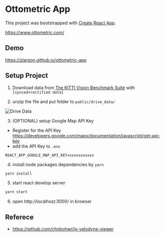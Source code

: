 # Ottometric App

This project was bootstrapped with [Create React App](https://github.com/facebook/create-react-app).

https://www.ottometric.com/

## Demo

https://zlargon.github.io/ottometric-app

## Setup Project

1. Download data from [The KITTI Vision Benchmark Suite](http://www.cvlibs.net/datasets/kitti/raw_data.php) with `[synced+rectified data]`

2. unzip the file and put folder to `public/drive_data/`

![Drive Data](https://user-images.githubusercontent.com/2791834/59912342-df04be00-93e3-11e9-8b47-15a9a8d111d0.png)

3. (OPTIONAL) setup Google Map API Key

- Register for the API Key https://developers.google.com/maps/documentation/javascript/get-api-key
- add the API Key to `.env`

```
REACT_APP_GOOGLE_MAP_API_KEY=xxxxxxxxxxx
```

4. install node packages depandencies by `yarn`

```bash
yarn install
```

5. start react develop server

```bash
yarn start
```

6. open http://localhost:3000/ in browser

## Referece

- https://github.com/chnbohwr/js-velodyne-viewer
